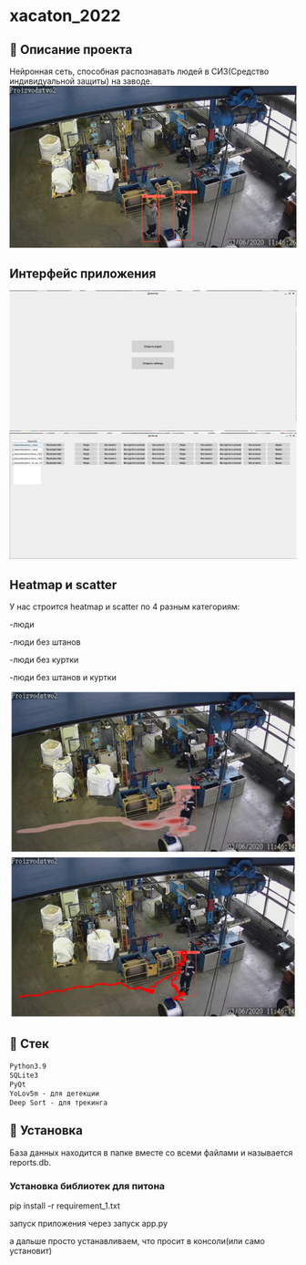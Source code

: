 # xacaton_2022
## :notebook_with_decorative_cover: Описание проекта
Нейронная сеть, способная распознавать людей в СИЗ(Средство индивидуальной защиты) на заводе.
![Alt text](./Readme_sourse/image.png?raw=true "Detected man")
## Интерфейс приложения
![Alt text](./Readme_sourse/interface_1.png?raw=true "Interface_1")
![Alt text](./Readme_sourse/interface_2.png?raw=true "Interface_2")
## Heatmap и scatter
У нас строится heatmap и scatter по 4 разным категориям:

-люди

-люди без штанов

-люди без куртки

-люди без штанов и куртки

![Alt text](./Readme_sourse/heat_human.png?raw=true "Heat human")
![Alt text](./Readme_sourse/human_scatter.jpg?raw=true "Heat human")

## :scroll: Стек
```
Python3.9
SQLite3
PyQt
YoLov5m - для детекции
Deep Sort - для трекинга
```
## :floppy_disk: Установка
База данных находится в папке вместе со всеми файлами и называется reports.db.

### Установка библиотек для питона
pip install -r requirement_1.txt

запуск приложения через запуск app.py

а дальше просто устанавливаем, что просит в консоли(или само установит)